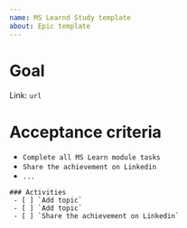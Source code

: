 ```yaml
---
name: MS Learnd Study template
about: Epic template
---
```


# Goal

Link: `url`

        
# Acceptance criteria
 - `Complete all MS Learn module tasks`
- `Share the achievement on Linkedin`
 - `...`

```[tasklist]
### Activities
 - [ ] `Add topic`
 - [ ] `Add topic`
 - [ ] `Share the achievement on Linkedin`
```
